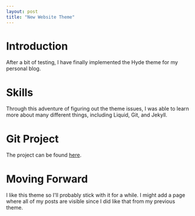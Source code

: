 ```yaml
---
layout: post
title: "New Website Theme"
---
```


# Introduction

After a bit of testing, I have finally implemented the Hyde theme for my personal blog.

# Skills

Through this adventure of figuring out the theme issues, I was able to learn more about many different things, including Liquid, Git, and Jekyll.

# Git Project

The project can be found [here][gh-repo].

# Moving Forward

I like this theme so I'll probably stick with it for a while. I might add a page where all of my posts are visible since I did like that from my previous theme.

[gh-repo]: https://github.com/DanielYanger/danielyanger.github.io
